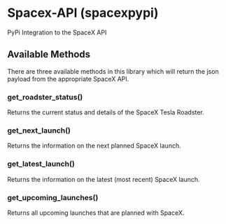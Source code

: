 # Spacex-API (spacexpypi)
PyPi Integration to the SpaceX API

## Available Methods

There are three available methods in this library which will return the json payload from the appropriate SpaceX API.

### get_roadster_status()
Returns the current status and details of the SpaceX Tesla Roadster.

### get_next_launch()
Returns the information on the next planned SpaceX launch.

### get_latest_launch()
Returns the information on the latest (most recent) SpaceX launch.

### get_upcoming_launches()
Returns all upcoming launches that are planned with SpaceX.